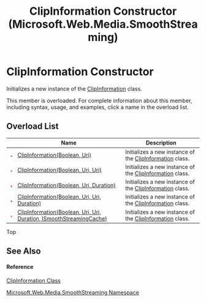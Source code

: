 ﻿---
title: ClipInformation Constructor  (Microsoft.Web.Media.SmoothStreaming)
TOCTitle: ClipInformation Constructor
ms:assetid: Overload:Microsoft.Web.Media.SmoothStreaming.ClipInformation.#ctor
ms:mtpsurl: https://msdn.microsoft.com/en-us/library/microsoft.web.media.smoothstreaming.clipinformation.clipinformation(v=VS.90)
ms:contentKeyID: 31469153
ms.date: 05/02/2012
mtps_version: v=VS.90
f1_keywords:
- Microsoft.Web.Media.SmoothStreaming.ClipInformation.#ctor
- Microsoft.Web.Media.SmoothStreaming.ClipInformation.ClipInformation
dev_langs:
- CSharp
- JScript
- VB
---

# ClipInformation Constructor

Initializes a new instance of the [ClipInformation](clipinformation-class-microsoft-web-media-smoothstreaming_1.md) class.

This member is overloaded. For complete information about this member, including syntax, usage, and examples, click a name in the overload list.

## Overload List

<table>
<thead>
<tr class="header">
<th> </th>
<th>Name</th>
<th>Description</th>
</tr>
</thead>
<tbody>
<tr class="odd">
<td><img src="images/Dd565996.pubmethod(en-us,VS.90).gif" title="Public method" alt="Public method" /></td>
<td><a href="clipinformation-constructor-boolean-uri-microsoft-web-media-smoothstreaming_1.md">ClipInformation(Boolean, Uri)</a></td>
<td>Initializes a new instance of the <a href="clipinformation-class-microsoft-web-media-smoothstreaming_1.md">ClipInformation</a> class.</td>
</tr>
<tr class="even">
<td><img src="images/Dd565996.pubmethod(en-us,VS.90).gif" title="Public method" alt="Public method" /></td>
<td><a href="clipinformation-constructor-boolean-uri-uri-microsoft-web-media-smoothstreaming_1.md">ClipInformation(Boolean, Uri, Uri)</a></td>
<td>Initializes a new instance of the <a href="clipinformation-class-microsoft-web-media-smoothstreaming_1.md">ClipInformation</a> class.</td>
</tr>
<tr class="odd">
<td><img src="images/Dd565996.pubmethod(en-us,VS.90).gif" title="Public method" alt="Public method" /></td>
<td><a href="clipinformation-constructor-boolean-uri-duration-microsoft-web-media-smoothstreaming_1.md">ClipInformation(Boolean, Uri, Duration)</a></td>
<td>Initializes a new instance of the <a href="clipinformation-class-microsoft-web-media-smoothstreaming_1.md">ClipInformation</a> class.</td>
</tr>
<tr class="even">
<td><img src="images/Dd565996.pubmethod(en-us,VS.90).gif" title="Public method" alt="Public method" /></td>
<td><a href="clipinformation-constructor-boolean-uri-uri-duration-microsoft-web-media-smoothstreaming_1.md">ClipInformation(Boolean, Uri, Uri, Duration)</a></td>
<td>Initializes a new instance of the <a href="clipinformation-class-microsoft-web-media-smoothstreaming_1.md">ClipInformation</a> class.</td>
</tr>
<tr class="odd">
<td><img src="images/Dd565996.pubmethod(en-us,VS.90).gif" title="Public method" alt="Public method" /></td>
<td><a href="clipinformation-constructor-boolean-uri-uri-duration-ismoothstreamingcache-microsoft-web-media-smoothstreaming_1.md">ClipInformation(Boolean, Uri, Uri, Duration, ISmoothStreamingCache)</a></td>
<td>Initializes a new instance of the <a href="clipinformation-class-microsoft-web-media-smoothstreaming_1.md">ClipInformation</a> class.</td>
</tr>
</tbody>
</table>


Top

## See Also

#### Reference

[ClipInformation Class](clipinformation-class-microsoft-web-media-smoothstreaming_1.md)

[Microsoft.Web.Media.SmoothStreaming Namespace](microsoft-web-media-smoothstreaming-namespace_1.md)

